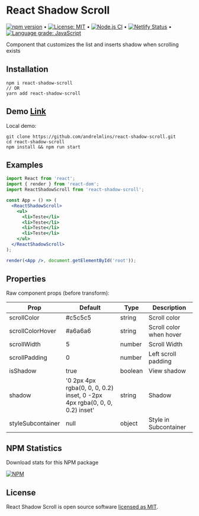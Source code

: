 # React Shadow Scroll

[![npm version](https://badge.fury.io/js/react-shadow-scroll.svg)](https://www.npmjs.com/package/react-shadow-scroll) &bull; [![License: MIT](https://img.shields.io/badge/License-MIT-yellow.svg)](https://github.com/andrelmlins/react-shadow-scroll/blob/master/LICENSE) &bull; [![Node.js CI](https://github.com/andrelmlins/react-shadow-scroll/actions/workflows/nodejs.yml/badge.svg)](https://github.com/andrelmlins/react-shadow-scroll/actions/workflows/nodejs.yml) &bull; [![Netlify Status](https://api.netlify.com/api/v1/badges/6061e313-a774-4951-b9da-3c11bc5040e8/deploy-status)](https://app.netlify.com/sites/react-shadow-scroll/deploys) &bull; [![Language grade: JavaScript](https://img.shields.io/lgtm/grade/javascript/g/andrelmlins/react-shadow-scroll.svg?logo=lgtm&logoWidth=18)](https://lgtm.com/projects/g/andrelmlins/react-shadow-scroll/context:javascript)

Component that customizes the list and inserts shadow when scrolling exists

## Installation

```
npm i react-shadow-scroll
// OR
yarn add react-shadow-scroll
```

## Demo [Link](https://react-shadow-scroll.netlify.com/)

Local demo:

```
git clone https://github.com/andrelmlins/react-shadow-scroll.git
cd react-shadow-scroll
npm install && npm run start
```

## Examples

```jsx
import React from 'react';
import { render } from 'react-dom';
import ReactShadowScroll from 'react-shadow-scroll';

const App = () => (
  <ReactShadowScroll>
    <ul>
      <li>Teste</li>
      <li>Teste</li>
      <li>Teste</li>
      <li>Teste</li>
    </ul>
  </ReactShadowScroll>
);

render(<App />, document.getElementById('root'));
```

## Properties

Raw component props (before transform):

| Prop              | Default                                                                   | Type    | Description             |
| ----------------- | ------------------------------------------------------------------------- | ------- | ----------------------- |
| scrollColor       | #c5c5c5                                                                   | string  | Scroll color            |
| scrollColorHover  | #a6a6a6                                                                   | string  | Scroll color when hover |
| scrollWidth       | 5                                                                         | number  | Scroll Width            |
| scrollPadding     | 0                                                                         | number  | Left scroll padding     |
| isShadow          | true                                                                      | boolean | View shadow             |
| shadow            | '0 2px 4px rgba(0, 0, 0, 0.2) inset, 0 -2px 4px rgba(0, 0, 0, 0.2) inset' | string  | Shadow                  |
| styleSubcontainer | null                                                                      | object  | Style in Subcontainer   |

## NPM Statistics

Download stats for this NPM package

[![NPM](https://nodei.co/npm/react-shadow-scroll.png)](https://nodei.co/npm/react-shadow-scroll/)

## License

React Shadow Scroll is open source software [licensed as MIT](https://github.com/andrelmlins/react-shadow-scroll/blob/master/LICENSE).
